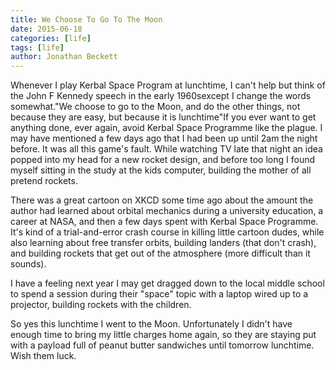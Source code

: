 ```yaml
---
title: We Choose To Go To The Moon
date: 2015-06-18
categories: [life]
tags: [life]
author: Jonathan Beckett
---
```


Whenever I play Kerbal Space Program at lunchtime, I can't help but think of the John F Kennedy speech in the early 1960sexcept I change the words somewhat."We choose to go to the Moon, and do the other things, not because they are easy, but because it is lunchtime"If you ever want to get anything done, ever again, avoid Kerbal Space Programme like the plague. I may have mentioned a few days ago that I had been up until 2am the night before. It was all this game's fault. While watching TV late that night an idea popped into my head for a new rocket design, and before too long I found myself sitting in the study at the kids computer, building the mother of all pretend rockets.

There was a great cartoon on XKCD some time ago about the amount the author had learned about orbital mechanics during a university education, a career at NASA, and then a few days spent with Kerbal Space Programme. It's kind of a trial-and-error crash course in killing little cartoon dudes, while also learning about free transfer orbits, building landers (that don't crash), and building rockets that get out of the atmosphere (more difficult than it sounds).

I have a feeling next year I may get dragged down to the local middle school to spend a session during their "space" topic with a laptop wired up to a projector, building rockets with the children.

So yes this lunchtime I went to the Moon. Unfortunately I didn't have enough time to bring my little charges home again, so they are staying put with a payload full of peanut butter sandwiches until tomorrow lunchtime. Wish them luck.